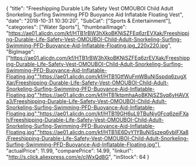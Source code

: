 {
	"title": "Freeshipping Durable Life Safety Vest OMOUBOI Child Adult Snorkeling Surfing Swimming PFD Buoyance Aid Inflatable Floating Vest",
	"date": "2018-10-31 10:30:20",
	"SubCat": ["Sports & Entertainment"],
	"categories": ["Water Sports"],
	"thumbnailImage": "https://ae01.alicdn.com/kf/HTB1rBW3hXkoBKNjSZFEq6zrEVXak/Freeshipping-Durable-Life-Safety-Vest-OMOUBOI-Child-Adult-Snorkeling-Surfing-Swimming-PFD-Buoyance-Aid-Inflatable-Floating.jpg_220x220.jpg",
	"BigImage": ["https://ae01.alicdn.com/kf/HTB1rBW3hXkoBKNjSZFEq6zrEVXak/Freeshipping-Durable-Life-Safety-Vest-OMOUBOI-Child-Adult-Snorkeling-Surfing-Swimming-PFD-Buoyance-Aid-Inflatable-Floating.jpg","https://ae01.alicdn.com/kf/HTB1GtfWuFmWBuNjSspdq6zugXXar/Freeshipping-Durable-Life-Safety-Vest-OMOUBOI-Child-Adult-Snorkeling-Surfing-Swimming-PFD-Buoyance-Aid-Inflatable-Floating.jpg","https://ae01.alicdn.com/kf/HTB1ktpmhaAoBKNjSZSyq6yHAVXa3/Freeshipping-Durable-Life-Safety-Vest-OMOUBOI-Child-Adult-Snorkeling-Surfing-Swimming-PFD-Buoyance-Aid-Inflatable-Floating.jpg","https://ae01.alicdn.com/kf/HTB19GH6uL9TBuNjy0Fcq6zeiFXah/Freeshipping-Durable-Life-Safety-Vest-OMOUBOI-Child-Adult-Snorkeling-Surfing-Swimming-PFD-Buoyance-Aid-Inflatable-Floating.jpg","https://ae01.alicdn.com/kf/HTB1iE6DvY1YBuNjSszeq6yblFXa8/Freeshipping-Durable-Life-Safety-Vest-OMOUBOI-Child-Adult-Snorkeling-Surfing-Swimming-PFD-Buoyance-Aid-Inflatable-Floating.jpg"],
	"actualPrice": 11.99,
	"comparePrice": 14.99,
	"linkurl": "http://s.click.aliexpress.com/e/cjWxQd8G",
	"inStock": 64
}
